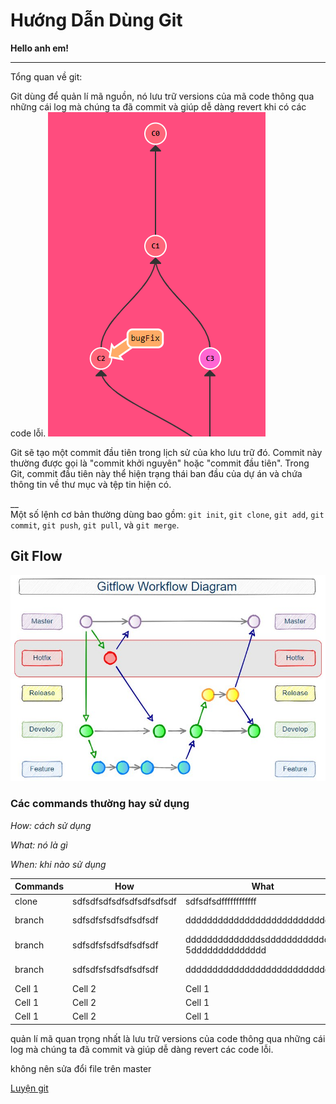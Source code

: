 # Hướng Dẫn Dùng Git
**Hello anh em!**  
<hr>  

Tổng quan về git:  

Git dùng để quản lí mã nguồn, nó lưu trữ versions của mã code thông qua những cái log mà chúng ta đã commit và giúp dễ dàng revert khi có các code lỗi. ![alt text](./img/git.png)  

Git sẽ tạo một commit đầu tiên trong lịch sử của kho lưu trữ đó. Commit này thường được gọi là "commit khởi nguyên" hoặc "commit đầu tiên". Trong Git, commit đầu tiên này thể hiện trạng thái ban đầu của dự án và chứa thông tin về thư mục và tệp tin hiện có.  



__  
Một số lệnh cơ bản thường dùng bao gồm: `git init`, `git clone`, `git add`, `git commit`, `git push`, `git pull`, và `git merge`. 

## Git Flow  
![alt text](./img/gitflow-hotfix-branch-diagram.jpg)  

>  

### Các commands thường hay sử dụng

_How: cách sử dụng_  

_What: nó là gì_  

_When: khi nào sử dụng_  

| Commands | How | What | When |
| --- | --- | --- | --- |
| clone | sdfsdfsdfsdfsdfsdfsdfsdf | sdfsdfsdffffffffffff | sdfsdfsdfsdfsdfs  dfsdfsdfdddddđ |
| branch | sdfsdfsfsdfsdfsdfsdf | dddddddddddddddddddddddddddd | ádasdasdasdasdasdasdasdasdasdasdasd  asdasdasdasdasdasd |
| branch | sdfsdfsfsdfsdfsdfsdf | ddddddddddddddsdddddddddddddđ  5dddddddddddddd | ádasdasdasdasdasdasdasdasdasdasdasd  asdasdasdasdasdasd |
| branch | sdfsdfsfsdfsdfsdfsdf | dddddddddddddddddddddddddddd | ádasdasdasdasdasdasdasdasdasdasdasd  asdasdasdasdasdasd |
| Cell 1 | Cell 2 | Cell 1 | Cell 2 |
| Cell 1 | Cell 2 | Cell 1 | Cell 2 |
| Cell 1 | Cell 2 | Cell 1 | Cell 2 |
  
quản lí mã
quan trọng nhất là lưu trữ versions của code thông qua những cái log mà chúng ta đã commit và giúp dễ dàng revert các code lỗi.

không nên sửa đổi file trên master


[Luyện git](https://learngitbranching.js.org/)